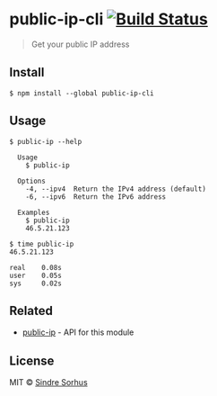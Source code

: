 # public-ip-cli [![Build Status](https://travis-ci.org/sindresorhus/public-ip-cli.svg?branch=master)](https://travis-ci.org/sindresorhus/public-ip-cli)

> Get your public IP address


## Install

```
$ npm install --global public-ip-cli
```


## Usage

```
$ public-ip --help

  Usage
    $ public-ip

  Options
    -4, --ipv4  Return the IPv4 address (default)
    -6, --ipv6  Return the IPv6 address

  Examples
    $ public-ip
    46.5.21.123
```

```
$ time public-ip
46.5.21.123

real    0.08s
user    0.05s
sys     0.02s
```


## Related

- [public-ip](https://github.com/sindresorhus/public-ip) - API for this module


## License

MIT © [Sindre Sorhus](https://sindresorhus.com)
